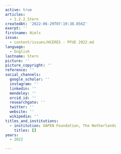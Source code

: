 ```yaml
---
active: true
articles:
  - 1.2.2_Stern
createdAt: '2022-06-29T07:19:38.856Z'
exerpt: ''
firstname: Niels
issue:
  - content/issues/HCERES - PFUE 2022.md
language:
  - English
lastname: Stern
picture: ''
picture_copyright: ''
reference: ''
social_channels:
  google_scholar: ''
  instagram: ''
  linkedin: ''
  mendeley: ''
  orcid_id: ''
  researchgate: ''
  twitter: ''
  website: ''
  wikipedia: ''
titles_and_institutions:
  - institution: OAPEN Foundation, The Netherlands
    titles: []
years:
  - 2022

---
```

